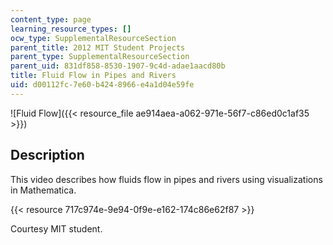 ```yaml
---
content_type: page
learning_resource_types: []
ocw_type: SupplementalResourceSection
parent_title: 2012 MIT Student Projects
parent_type: SupplementalResourceSection
parent_uid: 831df858-8530-1907-9c4d-adae1aacd80b
title: Fluid Flow in Pipes and Rivers
uid: d00112fc-7e60-b424-8966-e4a1d04e59fe
---
```


![Fluid Flow]({{< resource_file ae914aea-a062-971e-56f7-c86ed0c1af35 >}})

Description
-----------

This video describes how fluids flow in pipes and rivers using visualizations in Mathematica.

{{< resource 717c974e-9e94-0f9e-e162-174c86e62f87 >}}

Courtesy MIT student.